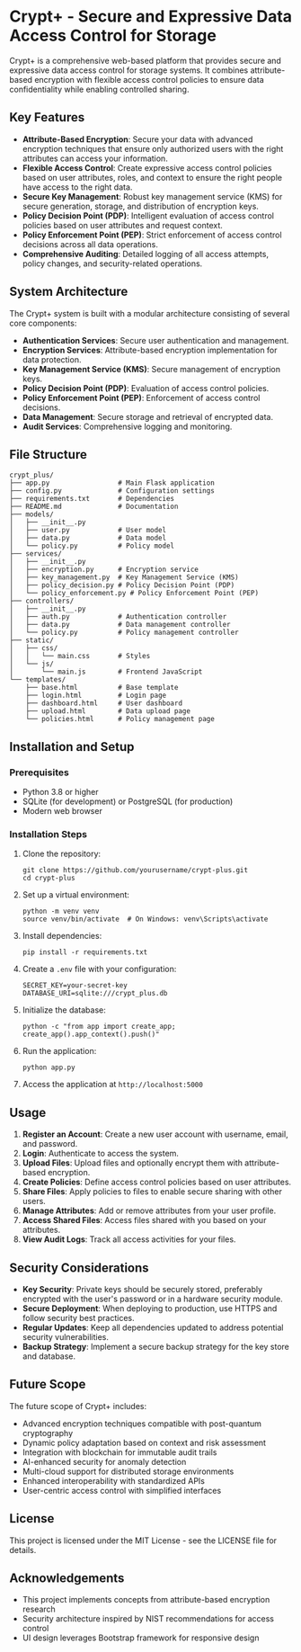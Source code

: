 # Crypt+ - Secure and Expressive Data Access Control for Storage

Crypt+ is a comprehensive web-based platform that provides secure and expressive data access control for storage systems. It combines attribute-based encryption with flexible access control policies to ensure data confidentiality while enabling controlled sharing.

## Key Features

- **Attribute-Based Encryption**: Secure your data with advanced encryption techniques that ensure only authorized users with the right attributes can access your information.
- **Flexible Access Control**: Create expressive access control policies based on user attributes, roles, and context to ensure the right people have access to the right data.
- **Secure Key Management**: Robust key management service (KMS) for secure generation, storage, and distribution of encryption keys.
- **Policy Decision Point (PDP)**: Intelligent evaluation of access control policies based on user attributes and request context.
- **Policy Enforcement Point (PEP)**: Strict enforcement of access control decisions across all data operations.
- **Comprehensive Auditing**: Detailed logging of all access attempts, policy changes, and security-related operations.

## System Architecture

The Crypt+ system is built with a modular architecture consisting of several core components:

- **Authentication Services**: Secure user authentication and management.
- **Encryption Services**: Attribute-based encryption implementation for data protection.
- **Key Management Service (KMS)**: Secure management of encryption keys.
- **Policy Decision Point (PDP)**: Evaluation of access control policies.
- **Policy Enforcement Point (PEP)**: Enforcement of access control decisions.
- **Data Management**: Secure storage and retrieval of encrypted data.
- **Audit Services**: Comprehensive logging and monitoring.

## File Structure

```
crypt_plus/
├── app.py                 # Main Flask application
├── config.py              # Configuration settings
├── requirements.txt       # Dependencies
├── README.md              # Documentation
├── models/
│   ├── __init__.py
│   ├── user.py            # User model
│   ├── data.py            # Data model
│   └── policy.py          # Policy model
├── services/
│   ├── __init__.py
│   ├── encryption.py      # Encryption service
│   ├── key_management.py  # Key Management Service (KMS)
│   ├── policy_decision.py # Policy Decision Point (PDP)
│   └── policy_enforcement.py # Policy Enforcement Point (PEP)
├── controllers/
│   ├── __init__.py
│   ├── auth.py            # Authentication controller
│   ├── data.py            # Data management controller
│   └── policy.py          # Policy management controller
├── static/
│   ├── css/
│   │   └── main.css       # Styles
│   └── js/
│       └── main.js        # Frontend JavaScript
└── templates/
    ├── base.html          # Base template
    ├── login.html         # Login page
    ├── dashboard.html     # User dashboard
    ├── upload.html        # Data upload page
    └── policies.html      # Policy management page
```

## Installation and Setup

### Prerequisites

- Python 3.8 or higher
- SQLite (for development) or PostgreSQL (for production)
- Modern web browser

### Installation Steps

1. Clone the repository:
   ```
   git clone https://github.com/yourusername/crypt-plus.git
   cd crypt-plus
   ```

2. Set up a virtual environment:
   ```
   python -m venv venv
   source venv/bin/activate  # On Windows: venv\Scripts\activate
   ```

3. Install dependencies:
   ```
   pip install -r requirements.txt
   ```

4. Create a `.env` file with your configuration:
   ```
   SECRET_KEY=your-secret-key
   DATABASE_URI=sqlite:///crypt_plus.db
   ```

5. Initialize the database:
   ```
   python -c "from app import create_app; create_app().app_context().push()"
   ```

6. Run the application:
   ```
   python app.py
   ```

7. Access the application at `http://localhost:5000`

## Usage

1. **Register an Account**: Create a new user account with username, email, and password.
2. **Login**: Authenticate to access the system.
3. **Upload Files**: Upload files and optionally encrypt them with attribute-based encryption.
4. **Create Policies**: Define access control policies based on user attributes.
5. **Share Files**: Apply policies to files to enable secure sharing with other users.
6. **Manage Attributes**: Add or remove attributes from your user profile.
7. **Access Shared Files**: Access files shared with you based on your attributes.
8. **View Audit Logs**: Track all access activities for your files.

## Security Considerations

- **Key Security**: Private keys should be securely stored, preferably encrypted with the user's password or in a hardware security module.
- **Secure Deployment**: When deploying to production, use HTTPS and follow security best practices.
- **Regular Updates**: Keep all dependencies updated to address potential security vulnerabilities.
- **Backup Strategy**: Implement a secure backup strategy for the key store and database.

## Future Scope

The future scope of Crypt+ includes:

- Advanced encryption techniques compatible with post-quantum cryptography
- Dynamic policy adaptation based on context and risk assessment
- Integration with blockchain for immutable audit trails
- AI-enhanced security for anomaly detection
- Multi-cloud support for distributed storage environments
- Enhanced interoperability with standardized APIs
- User-centric access control with simplified interfaces

## License

This project is licensed under the MIT License - see the LICENSE file for details.

## Acknowledgements

- This project implements concepts from attribute-based encryption research
- Security architecture inspired by NIST recommendations for access control
- UI design leverages Bootstrap framework for responsive design